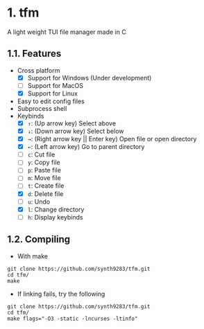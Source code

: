 # 1. tfm
A light weight TUI file manager made in C
## 1.1. Features
- Cross platform
    - [x] Support for Windows (Under development)
    - [ ] Support for MacOS
    - [x] Support for Linux
- Easy to edit config files
- Subprocess shell
- Keybinds
    - [x] `↑`: (Up arrow key) Select above
    - [x] `↓`: (Down arrow key) Select below
    - [x] `→`: (Right arrow key || Enter key) Open file or open directory
    - [x] `←`: (Left arrow key) Go to parent directory
    - [ ] `c`: Cut file
    - [ ] `y`: Copy file
    - [ ] `p`: Paste file
    - [ ] `m`: Move file
    - [ ] `t`: Create file
    - [x] `d`: Delete file
    - [ ] `u`: Undo
    - [x] `l`: Change directory
    - [ ] `h`: Display keybinds
## 1.2. Compiling
- With make
```
git clone https://github.com/synth9283/tfm.git
cd tfm/
make
```
- If linking fails, try the following
```
git clone https://github.com/synth9283/tfm.git
cd tfm/
make flags="-O3 -static -lncurses -ltinfo"
```
